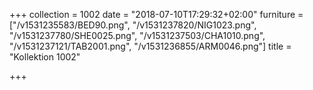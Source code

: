 +++
collection = 1002
date = "2018-07-10T17:29:32+02:00"
furniture = ["/v1531235583/BED90.png", "/v1531237820/NIG1023.png", "/v1531237780/SHE0025.png", "/v1531237503/CHA1010.png", "/v1531237121/TAB2001.png", "/v1531236855/ARM0046.png"]
title = "Kollektion 1002"

+++
